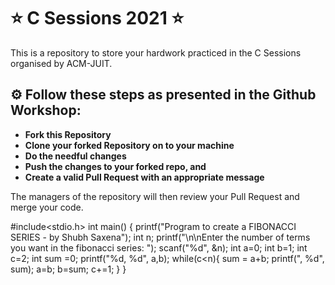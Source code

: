 # :star: C Sessions 2021 :star:
This is a repository to store your hardwork practiced in the C Sessions organised by ACM-JUIT.
<br>
## :gear: Follow these steps as presented in the Github Workshop:
- **Fork this Repository**
- **Clone your forked Repository on to your machine**
- **Do the needful changes**
- **Push the changes to your forked repo, and**
- **Create a valid Pull Request with an appropriate message**

The managers of the repository will then review your Pull Request and merge your code.

#include<stdio.h>
int main()
{
 printf("Program to create a FIBONACCI SERIES - by Shubh Saxena");
 int n;
 printf("\n\nEnter the number of terms you want in the fibonacci series: ");
 scanf("%d", &n);
 int a=0;
 int b=1;
 int c=2;
 int sum =0;
 printf("%d, %d", a,b);
 while(c<n){
	sum = a+b;
	printf(", %d", sum);
	a=b;
	b=sum;
	c+=1;
}
}
